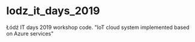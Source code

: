 # lodz_it_days_2019
Łódź IT days 2019 workshop code. "IoT cloud system implemented based on Azure services"
